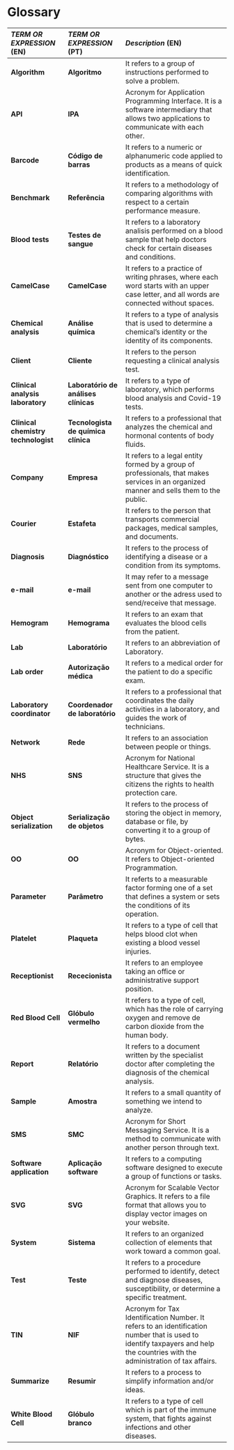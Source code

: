 ﻿# Glossary

| **_TERM OR EXPRESSION_** (EN)  | **_TERM OR EXPRESSION_** (PT) | **_Description_** (EN)                                           |                                       
|:------------------------|:-----------------|:--------------------------------------------|
| **Algorithm** | **Algoritmo** | It refers to a group of instructions performed to solve a problem. |
| **API** | **IPA** | Acronym for Application Programming Interface. It is a software intermediary that allows two applications to communicate with each other. |
| **Barcode** | **Código de barras** | It refers to a numeric or alphanumeric code applied to products as a means of quick identification. |
| **Benchmark** | **Referência** | It refers to a methodology of comparing algorithms with respect to a certain performance measure. |
| **Blood tests** | **Testes de sangue** | It refers to a laboratory analisis performed on a blood sample that help doctors check for certain diseases and conditions. |
| **CamelCase** | **CamelCase** | It refers to a practice of writing phrases, where each word starts with an upper case letter, and all words are connected without spaces. |
| **Chemical analysis** | **Análise química** | It refers to a type of analysis that is used to determine a chemical’s identity or the identity of its components. |
| **Client** | **Cliente** | It refers to the person requesting a clinical analysis test. |
| **Clinical analysis laboratory** | **Laboratório de análises clínicas** | It refers to a type of laboratory, which performs blood analysis and Covid-19 tests. |
| **Clinical chemistry technologist** | **Tecnologista de química clínica** | It refers to a professional that analyzes the chemical and hormonal contents of body fluids. |
| **Company** | **Empresa** | It refers to a legal entity formed by a group of professionals, that makes services in an organized manner and sells them to the public. |
| **Courier** | **Estafeta** | It refers to the person that transports commercial packages, medical samples, and documents. |
| **Diagnosis** | **Diagnóstico** | It refers to the process of identifying a disease or a condition from its symptoms. |
| **e-mail** | **e-mail** | It may refer to a message sent from one computer to another or the adress used to send/receive that message. |
| **Hemogram** | **Hemograma** | It refers to an exam that evaluates the blood cells from the patient. |
| **Lab** | **Laboratório** | It refers to an abbreviation of Laboratory. |
| **Lab order** | **Autorização médica** | It refers to a medical order for the patient to do a specific exam. |
| **Laboratory coordinator** | **Coordenador de laboratório** | It refers to a professional that coordinates the daily activities in a laboratory, and guides the work of technicians. |
| **Network** | **Rede** | It refers to an association between people or things.  |
| **NHS** | **SNS** | Acronym for National Healthcare Service. It is a structure that gives the citizens the rights to health protection care.  |
| **Object serialization** | **Serialização de objetos** | It refers to the process of storing the object in memory, database or file, by converting it to a group of bytes. |
| **OO** | **OO** | Acronym for Object-oriented. It refers to Object-oriented Programmation. |
| **Parameter** | **Parâmetro** |It referts to a measurable factor forming one of a set that defines a system or sets the conditions of its operation. |
| **Platelet** | **Plaqueta** | It refers to a type of cell that helps blood clot when existing a blood vessel injuries. |
| **Receptionist** | **Rececionista** | It refers to an employee taking an office or administrative support position. |
| **Red Blood Cell** | **Glóbulo vermelho** | It refers to a type of cell, which has the role of carrying oxygen and remove de carbon dioxide from the human body. |
| **Report** | **Relatório** | It refers to a document written by the specialist doctor after completing the diagnosis of the chemical analysis. |
| **Sample** | **Amostra** | It refers to a small quantity of something we intend to analyze. |
| **SMS** | **SMC** | Acronym for Short Messaging Service. It is a method to communicate with another person through text. |
| **Software application** | **Aplicação software** | It refers to a computing software designed to execute a group of functions or tasks. |
| **SVG** | **SVG** | Acronym for Scalable Vector Graphics. It refers to a file format that allows you to display vector images on your website. |
| **System** | **Sistema** | It refers to an organized collection of elements that work toward a common goal. |
| **Test** | **Teste** | It refers to a procedure performed to identify, detect and diagnose diseases, susceptibility, or determine a specific treatment. |
| **TIN** | **NIF** | Acronym for Tax Identification Number. It refers to an identification number that is used to identify taxpayers and help the countries with the administration of tax affairs. |
| **Summarize** | **Resumir** | It refers to a process to simplify information and/or ideas. |
| **White Blood Cell** | **Glóbulo branco** | It refers to a type of cell which is part of the immune system, that fights against infections and other diseases. |












